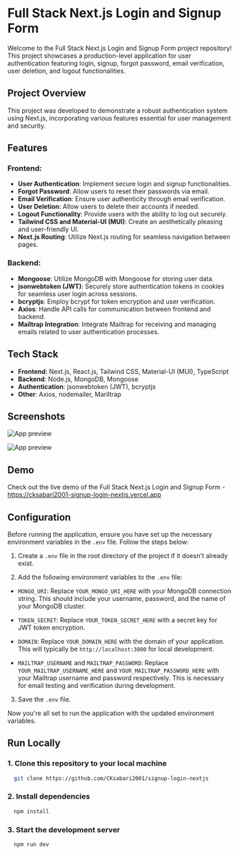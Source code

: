 # Full Stack Next.js Login and Signup Form

Welcome to the Full Stack Next.js Login and Signup Form project repository! This project showcases a production-level application for user authentication featuring login, signup, forgot password, email verification, user deletion, and logout functionalities.

## Project Overview

This project was developed to demonstrate a robust authentication system using Next.js, incorporating various features essential for user management and security.

## Features

### Frontend:

- **User Authentication**: Implement secure login and signup functionalities.
- **Forgot Password**: Allow users to reset their passwords via email.
- **Email Verification**: Ensure user authenticity through email verification.
- **User Deletion**: Allow users to delete their accounts if needed.
- **Logout Functionality**: Provide users with the ability to log out securely.
- **Tailwind CSS and Material-UI (MUI)**: Create an aesthetically pleasing and user-friendly UI.
- **Next.js Routing**: Utilize Next.js routing for seamless navigation between pages.

### Backend:

- **Mongoose**: Utilize MongoDB with Mongoose for storing user data.
- **jsonwebtoken (JWT)**: Securely store authentication tokens in cookies for seamless user login across sessions.
- **bcryptjs**: Employ bcrypt for token encryption and user verification.
- **Axios**: Handle API calls for communication between frontend and backend.
- **Mailtrap Integration**: Integrate Mailtrap for receiving and managing emails related to user authentication processes.

## Tech Stack

- **Frontend**: Next.js, React.js, Tailwind CSS, Material-UI (MUI), TypeScript
- **Backend**: Node.js, MongoDB, Mongoose 
- **Authentication**: jsonwebtoken (JWT), bcryptjs
- **Other**: Axios, nodemailer, Mariltrap

## Screenshots

![App preview](https://private-user-images.githubusercontent.com/110533554/306052769-6e9c4ad6-18d0-4239-96f7-4e34d7d02810.png?jwt=eyJhbGciOiJIUzI1NiIsInR5cCI6IkpXVCJ9.eyJpc3MiOiJnaXRodWIuY29tIiwiYXVkIjoicmF3LmdpdGh1YnVzZXJjb250ZW50LmNvbSIsImtleSI6ImtleTUiLCJleHAiOjE3MDgzNjk0NTgsIm5iZiI6MTcwODM2OTE1OCwicGF0aCI6Ii8xMTA1MzM1NTQvMzA2MDUyNzY5LTZlOWM0YWQ2LTE4ZDAtNDIzOS05NmY3LTRlMzRkN2QwMjgxMC5wbmc_WC1BbXotQWxnb3JpdGhtPUFXUzQtSE1BQy1TSEEyNTYmWC1BbXotQ3JlZGVudGlhbD1BS0lBVkNPRFlMU0E1M1BRSzRaQSUyRjIwMjQwMjE5JTJGdXMtZWFzdC0xJTJGczMlMkZhd3M0X3JlcXVlc3QmWC1BbXotRGF0ZT0yMDI0MDIxOVQxODU5MThaJlgtQW16LUV4cGlyZXM9MzAwJlgtQW16LVNpZ25hdHVyZT05NGU4YmM1NTA2MGMxYzdlMjlmZjBlNzViZWIxYjJiMzRlYmYyNDBiZTUxNDRhZjhhNGY3NzRmMDJmMWIwZmJjJlgtQW16LVNpZ25lZEhlYWRlcnM9aG9zdCZhY3Rvcl9pZD0wJmtleV9pZD0wJnJlcG9faWQ9MCJ9.m_MxkUROB8PQJd603NKwfydA_68f1fdViLlweXb8K0c)

![App preview](https://private-user-images.githubusercontent.com/110533554/306052780-d794faba-8777-438c-8334-0b15f78417bb.png?jwt=eyJhbGciOiJIUzI1NiIsInR5cCI6IkpXVCJ9.eyJpc3MiOiJnaXRodWIuY29tIiwiYXVkIjoicmF3LmdpdGh1YnVzZXJjb250ZW50LmNvbSIsImtleSI6ImtleTUiLCJleHAiOjE3MDgzNjk0NTgsIm5iZiI6MTcwODM2OTE1OCwicGF0aCI6Ii8xMTA1MzM1NTQvMzA2MDUyNzgwLWQ3OTRmYWJhLTg3NzctNDM4Yy04MzM0LTBiMTVmNzg0MTdiYi5wbmc_WC1BbXotQWxnb3JpdGhtPUFXUzQtSE1BQy1TSEEyNTYmWC1BbXotQ3JlZGVudGlhbD1BS0lBVkNPRFlMU0E1M1BRSzRaQSUyRjIwMjQwMjE5JTJGdXMtZWFzdC0xJTJGczMlMkZhd3M0X3JlcXVlc3QmWC1BbXotRGF0ZT0yMDI0MDIxOVQxODU5MThaJlgtQW16LUV4cGlyZXM9MzAwJlgtQW16LVNpZ25hdHVyZT0wMDlhNTA3YTYzMDJmYjZlY2E4M2Q4NmMxZTA3MThhOTIxZGUyMjk1MTlmMGE2YWNlYmZkNWY3YzgyYmVhZDUzJlgtQW16LVNpZ25lZEhlYWRlcnM9aG9zdCZhY3Rvcl9pZD0wJmtleV9pZD0wJnJlcG9faWQ9MCJ9.JqRKJ1rA7mEp9Es_Z7t0lnx_6zGJc4UGpBY3OLOTInw)

## Demo

Check out the live demo of the Full Stack Next.js Login and Signup Form - https://cksabari2001-signup-login-nextjs.vercel.app

## Configuration

Before running the application, ensure you have set up the necessary environment variables in the `.env` file. Follow the steps below:

1. Create a `.env` file in the root directory of the project if it doesn't already exist.

2. Add the following environment variables to the `.env` file:

- `MONGO_URI`: Replace `YOUR_MONGO_URI_HERE` with your MongoDB connection string. This should include your username, password, and the name of your MongoDB cluster.

- `TOKEN_SECRET`: Replace `YOUR_TOKEN_SECRET_HERE` with a secret key for JWT token encryption.

- `DOMAIN`: Replace `YOUR_DOMAIN_HERE` with the domain of your application. This will typically be `http://localhost:3000` for local development.

- `MAILTRAP_USERNAME` and `MAILTRAP_PASSWORD`: Replace `YOUR_MAILTRAP_USERNAME_HERE` and `YOUR_MAILTRAP_PASSWORD_HERE` with your Mailtrap username and password respectively. This is necessary for email testing and verification during development.

3. Save the `.env` file.

Now you're all set to run the application with the updated environment variables.

## Run Locally

### 1. Clone this repository to your local machine

```bash
  git clone https://github.com/CKsabari2001/signup-login-nextjs
```

### 2. Install dependencies

```bash
  npm install
```

### 3. Start the development server

```bash
  npm run dev
```
